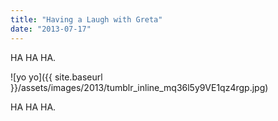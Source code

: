 ```yaml
---
title: "Having a Laugh with Greta"
date: "2013-07-17"
---
```


HA HA HA.

![yo yo]({{ site.baseurl }}/assets/images/2013/tumblr_inline_mq36l5y9VE1qz4rgp.jpg)

HA HA HA.
